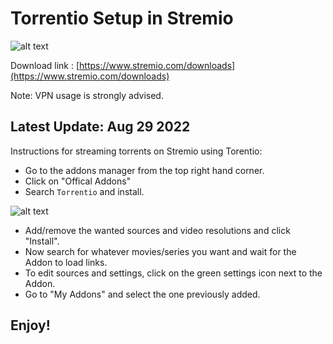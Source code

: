 # Torrentio Setup in Stremio

![alt text](https://i.imgur.com/vIZwbSf.png)

Download link : [https://www.stremio.com/downloads](https://www.stremio.com/downloads)

Note: VPN usage is strongly advised.
## Latest Update: Aug 29 2022

Instructions for streaming torrents on Stremio using Torentio:

<p align="left">
  <ul>
    <li>Go to the addons manager from the top right hand corner.</li>
    <li>Click on "Offical Addons"</li>
    <li>Search <code>Torrentio</code> and install.</li>
  </ul>
</p>
  
![alt text](https://i.imgur.com/aHgjaI8.jpeg)

<p align="left">
  <ul>
    <li>Add/remove the wanted sources and video resolutions and click "Install".</li>
    <li>Now search for whatever movies/series you want and wait for the Addon to load links.</li>
    <li>To edit sources and settings, click on the green settings icon next to the Addon.</li>
    <li>Go to "My Addons" and select the one previously added.</li>
  </ul>
</p>

## Enjoy!
